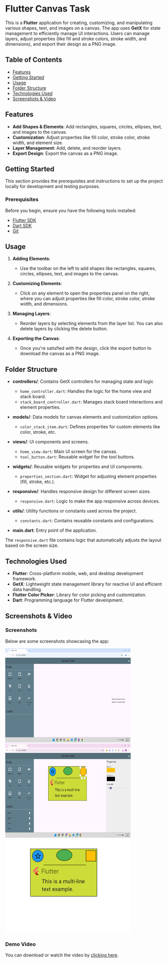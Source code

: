 # Flutter Canvas Task

This is a **Flutter** application for creating, customizing, and manipulating various shapes, text, and images on a canvas. The app uses **GetX** for state management to efficiently manage UI interactions. Users can manage layers, adjust properties (like fill and stroke colors, stroke width, and dimensions), and export their design as a PNG image.

## Table of Contents

- [Features](#features)
- [Getting Started](#getting-started)
- [Usage](#usage)
- [Folder Structure](#folder-structure)
- [Technologies Used](#technologies-used)
- [Screenshots & Video](#screenshots--video)

## Features

- **Add Shapes & Elements**: Add rectangles, squares, circles, ellipses, text, and images to the canvas.
- **Customization**: Adjust properties like fill color, stroke color, stroke width, and element size.
- **Layer Management**: Add, delete, and reorder layers.
- **Export Design**: Export the canvas as a PNG image.

## Getting Started

This section provides the prerequisites and instructions to set up the project locally for development and testing purposes.

### Prerequisites

Before you begin, ensure you have the following tools installed:

- [Flutter SDK](https://flutter.dev/docs/get-started/install)
- [Dart SDK](https://dart.dev/get-dart)
- [Git](https://git-scm.com/)

## Usage

1. **Adding Elements**: 
   - Use the toolbar on the left to add shapes like rectangles, squares, circles, ellipses, text, and images to the canvas.
   
2. **Customizing Elements**:
   - Click on any element to open the properties panel on the right, where you can adjust properties like fill color, stroke color, stroke width, and dimensions.

3. **Managing Layers**:
   - Reorder layers by selecting elements from the layer list. You can also delete layers by clicking the delete button.

4. **Exporting the Canvas**:
   - Once you're satisfied with the design, click the export button to download the canvas as a PNG image.

## Folder Structure

- **controllers/**: Contains GetX controllers for managing state and logic
  - `home_controller.dart`: Handles the logic for the home view and stack board.
  - `stack_board_controller.dart`: Manages stack board interactions and element properties.
  
- **models/**: Data models for canvas elements and customization options.
  - `color_stack_item.dart`: Defines properties for custom elements like color, stroke, etc.
  
- **views/**: UI components and screens.
  - `home_view.dart`: Main UI screen for the canvas.
  - `tool_button.dart`: Reusable widget for the tool buttons.
  
- **widgets/**: Reusable widgets for properties and UI components.
  - `properties_section.dart`: Widget for adjusting element properties (fill, stroke, etc.).
  
- **responsive/**: Handles responsive design for different screen sizes.
  - `responsive.dart`: Logic to make the app responsive across devices.
  
- **utils/**: Utility functions or constants used across the project.
  - `constants.dart`: Contains reusable constants and configurations.
  
- **main.dart**: Entry point of the application.


The `responsive.dart` file contains logic that automatically adjusts the layout based on the screen size.

## Technologies Used

- **Flutter**: Cross-platform mobile, web, and desktop development framework.
- **GetX**: Lightweight state management library for reactive UI and efficient data handling.
- **Flutter Color Picker**: Library for color picking and customization.
- **Dart**: Programming language for Flutter development.

## Screenshots & Video

### Screenshots

Below are some screenshots showcasing the app:

<img src="assets/initial_view.png" alt="Screenshot 1" width="400" height="300">
<img src="assets/usage_view.png" alt="Screenshot 2" width="400" height="300">
<img src="assets/stackboard_design.png" alt="Screenshot 3" width="400" height="300">

### Demo Video

You can download or watch the video by [clicking here](assets/screen-capture.mp4).

